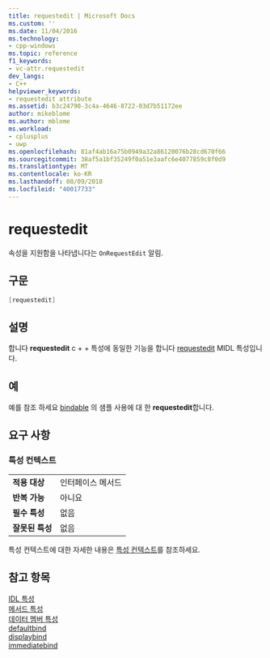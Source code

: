 ```yaml
---
title: requestedit | Microsoft Docs
ms.custom: ''
ms.date: 11/04/2016
ms.technology:
- cpp-windows
ms.topic: reference
f1_keywords:
- vc-attr.requestedit
dev_langs:
- C++
helpviewer_keywords:
- requestedit attribute
ms.assetid: b3c24790-3c4a-4646-8722-03d7b51172ee
author: mikeblome
ms.author: mblome
ms.workload:
- cplusplus
- uwp
ms.openlocfilehash: 81af4ab16a75b0949a32a86120076b28cd670f66
ms.sourcegitcommit: 38af5a1bf35249f0a51e3aafc6e4077859c8f0d9
ms.translationtype: MT
ms.contentlocale: ko-KR
ms.lasthandoff: 08/09/2018
ms.locfileid: "40017733"
---
```

# <a name="requestedit"></a>requestedit
속성을 지원함을 나타냅니다는 `OnRequestEdit` 알림.  
  
## <a name="syntax"></a>구문  
  
```cpp  
[requestedit]  
```  
  
## <a name="remarks"></a>설명  
 합니다 **requestedit** c + + 특성에 동일한 기능을 합니다 [requestedit](http://msdn.microsoft.com/library/windows/desktop/aa367155) MIDL 특성입니다.  
  
## <a name="example"></a>예  
 예를 참조 하세요 [bindable](../windows/bindable.md) 의 샘플 사용에 대 한 **requestedit**합니다.  
  
## <a name="requirements"></a>요구 사항  
  
### <a name="attribute-context"></a>특성 컨텍스트  
  
|||  
|-|-|  
|**적용 대상**|인터페이스 메서드|  
|**반복 가능**|아니요|  
|**필수 특성**|없음|  
|**잘못된 특성**|없음|  
  
 특성 컨텍스트에 대한 자세한 내용은 [특성 컨텍스트](../windows/attribute-contexts.md)를 참조하세요.  
  
## <a name="see-also"></a>참고 항목  
 [IDL 특성](../windows/idl-attributes.md)   
 [메서드 특성](../windows/method-attributes.md)   
 [데이터 멤버 특성](../windows/data-member-attributes.md)   
 [defaultbind](../windows/defaultbind.md)   
 [displaybind](../windows/displaybind.md)   
 [immediatebind](../windows/immediatebind.md)   